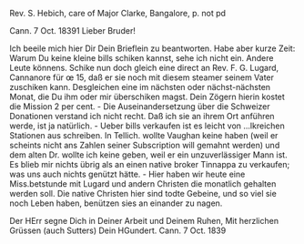 Rev. S. Hebich, care of Major Clarke, Bangalore, p. not pd

 Cann. 7 Oct. 18391
Lieber Bruder!

Ich beeile mich hier Dir Dein Brieflein zu beantworten. Habe aber kurze Zeit: Warum Du keine kleine bills schiken kannst, sehe ich nicht ein. Andere Leute könnens. Schike nun doch gleich eine direct an Rev. F. G. Lugard, Cannanore für œ 15, daß er sie noch mit diesem steamer seinem Vater zuschiken kann. Desgleichen eine im nächsten oder nächst-nächsten Monat, die Du ihm oder mir überschiken magst. Dein Zögern hierin kostet die Mission 2 per cent. - Die Auseinandersetzung über die Schweizer Donationen verstand ich nicht recht. Daß ich sie an ihrem Ort anführen werde, ist ja natürlich. - Ueber bills verkaufen ist es leicht von ...lkreichen Stationen aus schreiben. In Tellich. wollte Vaughan keine haben (weil er scheints nicht ans Zahlen seiner Subscription will gemahnt werden) und dem alten Dr. wollte ich keine geben, weil er ein unzuverlässiger Mann ist. Es blieb mir nichts übrig als an einen native broker Tinnappa zu verkaufen; was uns auch nichts genützt hätte. - Hier haben wir heute eine Miss.betstunde mit Lugard und andern Christen die monatlich gehalten werden soll. Die native Christen hier sind todte Gebeine, und so viel sie noch Leben haben, benützen sies an einander zu nagen.

Der HErr segne Dich in Deiner Arbeit und Deinem Ruhen, Mit herzlichen Grüssen (auch Sutters)
 Dein HGundert.
Cann. 7 Oct. 1839

